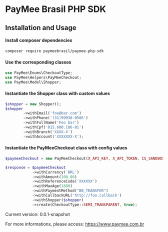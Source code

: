 # PayMee Brasil PHP SDK 
## Installation and Usage
#### Install composer dependencies
```bash
composer require paymeebrasil/paymee-php-sdk
```


#### Use the corresponding classes
```php
use PayMee\Enums\CheckoutType;
use PayMee\Helpers\PayMeeCheckout;
use PayMee\Model\Shopper;
```

#### Instantiate the Shopper class with custom values
```php
$shopper = new Shopper();
$shopper
        ->withEmail('foo@bar.com')
        ->withPhone('(31)99938-0586')
        ->withFullName('Foo bar')
        ->withCpf('015.680.186-81')
        ->withBranch('XXXX-X')
        ->withAccount('XXXXXXX-X');
```
#### Instantiate the PayMeeCheckout class with config values
```php
$paymeeCheckout = new PayMeeCheckout(X_API_KEY, X_API_TOKEN, IS_SANDBOX);
```
```php
$response = $paymeeCheckout
            ->withCurrency('BRL')
            ->withAmount(100.00)
            ->withReferenceCode('XXXXXX')
            ->withMaxAge(1880)
            ->withPaymentMethod("BB_TRANSFER")
            ->withCallbackURL('http://foo.callback')
            ->withShopper($shopper)
            ->create(CheckoutType::SEMI_TRANSPARENT, true);
```

Current version: 0.0.1-snapshot

For more informations, please access: https://www.paymee.com.br
